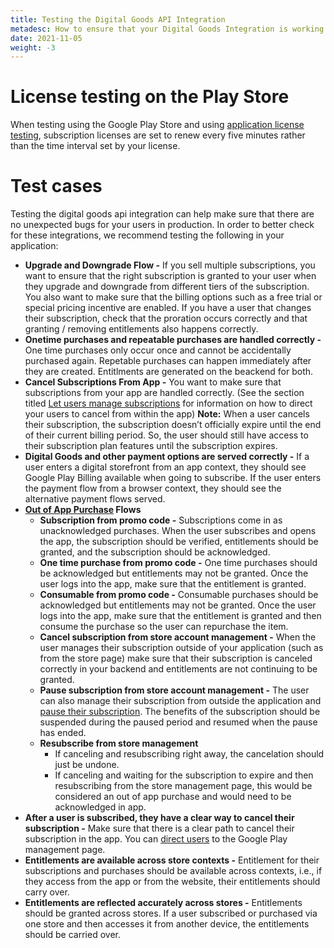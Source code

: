 ```yaml
---
title: Testing the Digital Goods API Integration
metadesc: How to ensure that your Digital Goods Integration is working properly.
date: 2021-11-05
weight: -3
---
```


# License testing on the Play Store

When testing using the Google Play Store and using [application license testing](https://support.google.com/googleplay/android-developer/answer/6062777), subscription licenses are set to renew every five minutes rather than the time interval set by your license.

# Test cases

Testing the digital goods api integration can help make sure that there are no unexpected bugs for your users in production. In order to better check for these integrations, we recommend testing the following in your application:

- **Upgrade and Downgrade Flow -** If you sell multiple subscriptions, you want to ensure that the right subscription is granted to your user when they upgrade and downgrade from different tiers of the subscription. You also want to make sure that the billing options such as a free trial or special pricing incentive are enabled. If you have a user that changes their subscription, check that the proration occurs correctly and that granting / removing entitlements also happens correctly.
- **Onetime purchases and repeatable purchases are handled correctly -** One time purchases only occur once and cannot be accidentally purchased again. Repetable purchases can happen immediately after they are created. Entitlments are generated on the beackend for both.
- **Cancel Subscriptions From App -** You want to make sure that subscriptions from your app are handled correctly. (See the section titled [Let users manage subscriptions](https://chromeos.dev/en/publish/pwa-play-billing#let-users-manage-subscriptions) for information on how to direct your users to cancel from within the app) **Note:** When a user cancels their subscription, the subscription doesn’t officially expire until the end of their current billing period. So, the user should still have access to their subscription plan features until the subscription expires.
- **Digital Goods and other payment options are served correctly -** If a user enters a digital storefront from an app context, they should see Google Play Billing available when going to subscribe. If the user enters the payment flow from a browser context, they should see the alternative payment flows served.
- **[Out of App Purchase](https://chromeos.dev/en/publish/pwa-play-billing#out-of-app-purchases) Flows**
  - **Subscription from promo code -** Subscriptions come in as unacknowledged purchases. When the user subscribes and opens the app, the subscription should be verified, entitlements should be granted, and the subscription should be acknowledged.
  - **One time purchase from promo code -** One time purchases should be acknowledged but entitlements may not be granted. Once the user logs into the app, make sure that the entitlement is granted.
  - **Consumable from promo code -** Consumable purchases should be acknowledged but entitlements may not be granted. Once the user logs into the app, make sure that the entitlement is granted and then consume the purchase so the user can repurchase the item.
  - **Cancel subscription from store account management -** When the user manages their subscription outside of your application (such as from the store page) make sure that their subscription is canceled correctly in your backend and entitlements are not continuing to be granted.
  - **Pause subscription from store account management -** The user can also manage their subscription from outside the application and [pause their subscription](https://support.google.com/googleplay/answer/7018481). The benefits of the subscription should be suspended during the paused period and resumed when the pause has ended.
  - **Resubscribe from store management**
    - If canceling and resubscribing right away, the cancelation should just be undone.
    - If canceling and waiting for the subscription to expire and then resubscribing from the store management page, this would be considered an out of app purchase and would need to be acknowledged in app.
- **After a user is subscribed, they have a clear way to cancel their subscription -** Make sure that there is a clear path to cancel their subscription in the app. You can [direct users](https://chromeos.dev/en/publish/pwa-play-billing#let-users-manage-subscriptions) to the Google Play management page.
- **Entitlements are available across store contexts -** Entitlement for their subscriptions and purchases should be available across contexts, i.e., if they access from the app or from the website, their entitlements should carry over.
- **Entitlements are reflected accurately across stores -** Entitlements should be granted across stores. If a user subscribed or purchased via one store and then accesses it from another device, the entitlements should be carried over.
